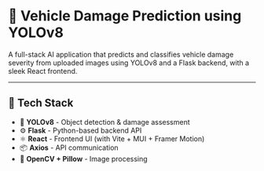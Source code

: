 # 🚗 Vehicle Damage Prediction using YOLOv8

A full-stack AI application that predicts and classifies vehicle damage severity from uploaded images using YOLOv8 and a Flask backend, with a sleek React frontend.

---

## 🔧 Tech Stack

- 🧠 **YOLOv8** - Object detection & damage assessment
- ⚙️ **Flask** - Python-based backend API
- ⚛️ **React** - Frontend UI (with Vite + MUI + Framer Motion)
- 📦 **Axios** - API communication
- 🎯 **OpenCV + Pillow** - Image processing